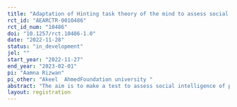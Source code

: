 ```yaml
---
title: "Adaptation of Hinting task theory of the mind to assess social intelligence in general people and in patients having social deficit such as in Autism Spectrum disorder"
rct_id: "AEARCTR-0010486"
rct_id_num: "10486"
doi: "10.1257/rct.10486-1.0"
date: "2022-11-28"
status: "in_development"
jel: ""
start_year: "2022-11-27"
end_year: "2023-02-01"
pi: "Aamna Rizwan"
pi_other: "Akeel  AhmedFoundation university "
abstract: "The aim is to make a test to assess social intelligence of people and social deficit in autistic patients by using tests of “Theory of mind” (understanding others' mental states, resulting in difficulties in understanding one's beliefs, desires, intentions, feelings and interpreting the behavior of others). Hinting task and reading the mind in the eyes test are taken to study and to introduce adaptations to make a test which can be used as a diagnostic tool to assess social deficit in autistic patients. We aim to make two visual versions of the hinting task, one with face masks and one without face masks to assess social cognitions and facial expression perception which will assess verbal and nonverbal social deficit in patients. The main objective of this study is to make a social intelligence test by introducing these changes and then testing it to know if it can assess social deficit. "
layout: registration
---
```


